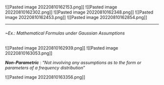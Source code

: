 ![[Pasted image 20220810162153.png]]
![[Pasted image 20220810162302.png]]
![[Pasted image 20220810162348.png]]
![[Pasted image 20220810162453.png]]
![[Pasted image 20220810162854.png]]

---
###### ~Ex.: Mathematical Formulas under Gaussian Assumptions
![[Pasted image 20220810162939.png]]
![[Pasted image 20220810163053.png]]

***Non-Parametric*** : “*Not involving any assumptions as to the form or parameters of a frequency distribution*”

![[Pasted image 20220810163356.png]]
